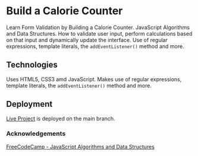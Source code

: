 # Build a Calorie Counter
Learn Form Validation by Building a Calorie Counter.  JavaScript Algorithms and Data Structures.  How to validate user input, perform calculations based on that input and dynamically update the interface.  Use of regular expressions, template literals, the `addEventListener()` method and more.

## Technologies

Uses HTML5, CSS3 amd JavaScript.  Makes use of regular expressions, template literals, the `addEventListener()` method and more.

## Deployment

[Live Project](https://Kaisama.github.io/build-a-calorie-counter) is deployed on the main branch.



### Acknowledgements

[FreeCodeCamp - JavaScript Algorithms and Data Structures ](https://www.freecodecamp.org/learn/javascript-algorithms-and-data-structures-v8)
